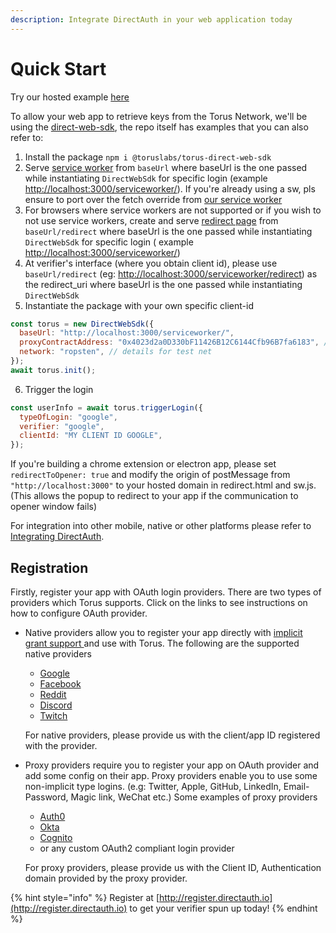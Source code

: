 ```yaml
---
description: Integrate DirectAuth in your web application today
---
```


# Quick Start

Try our hosted example [here](https://vue-direct.tor.us)

To allow your web app to retrieve keys from the Torus Network, we'll be using the [direct-web-sdk](https://github.com/torusresearch/torus-direct-web-sdk), the repo itself has examples that you can also refer to:

1. Install the package `npm i @toruslabs/torus-direct-web-sdk`
2. Serve [service worker](https://github.com/torusresearch/torus-direct-web-sdk/blob/master/serviceworker/sw.js) from `baseUrl` where baseUrl is the one passed while instantiating `DirectWebSdk` for specific login \(example [http://localhost:3000/serviceworker/](http://localhost:3000/serviceworker/)\). If you're already using a sw, pls ensure to port over the fetch override from [our service worker](https://github.com/torusresearch/torus-direct-web-sdk/blob/master/serviceworker/sw.js)
3. For browsers where service workers are not supported or if you wish to not use service workers, create and serve [redirect page](https://github.com/torusresearch/torus-direct-web-sdk/blob/master/serviceworker/redirect.html) from `baseUrl/redirect` where baseUrl is the one passed while instantiating `DirectWebSdk` for specific login \( example [http://localhost:3000/serviceworker/](http://localhost:3000/serviceworker/)\)
4. At verifier's interface \(where you obtain client id\), please use `baseUrl/redirect` \(eg: [http://localhost:3000/serviceworker/redirect](http://localhost:3000/serviceworker/redirect)\) as the redirect\_uri where baseUrl is the one passed while instantiating `DirectWebSdk`
5. Instantiate the package with your own specific client-id

```javascript
const torus = new DirectWebSdk({
  baseUrl: "http://localhost:3000/serviceworker/",
  proxyContractAddress: "0x4023d2a0D330bF11426B12C6144Cfb96B7fa6183", // details for test net
  network: "ropsten", // details for test net
});
await torus.init();
```

 6. Trigger the login

```javascript
const userInfo = await torus.triggerLogin({
  typeOfLogin: "google",
  verifier: "google",
  clientId: "MY CLIENT ID GOOGLE",
});
```

If you're building a chrome extension or electron app, please set `redirectToOpener: true` and modify the origin of postMessage from `"http://localhost:3000"` to your hosted domain in redirect.html and sw.js. \(This allows the popup to redirect to your app if the communication to opener window fails\)

For integration into other mobile, native or other platforms please refer to [Integrating DirectAuth](integrating-directauth/). 

## Registration

Firstly, register your app with OAuth login providers. There are two types of providers which Torus supports. Click on the links to see instructions on how to configure OAuth provider. 

* Native providers allow you to register your app directly with [implicit grant support ](https://oauth.net/2/grant-types/implicit/)and use with Torus. The following are the supported native providers

  * [Google](https://support.google.com/googleapi/answer/6158849)
  * [Facebook](https://developers.facebook.com/docs/apps)
  * [Reddit](https://github.com/reddit-archive/reddit/wiki/oauth2)
  * [Discord](https://discord.com/developers/docs/topics/oauth2)
  * [Twitch](https://dev.twitch.tv/docs/authentication/#registration)

  For native providers, please provide us with the client/app ID registered with the provider.

* Proxy providers require you to register your app on OAuth provider and add some config on their app. Proxy providers enable you to use some non-implicit type logins. \(e.g: Twitter, Apple, GitHub, LinkedIn, Email-Password, Magic link, WeChat etc.\)  Some examples of proxy providers

  * [Auth0](https://auth0.com/docs/connections)
  * [Okta](https://developer.okta.com/docs/concepts/social-login/)
  * [Cognito](https://aws.amazon.com/cognito/getting-started/)
  * or any custom OAuth2 compliant login provider

  For proxy providers, please provide us with the Client ID, Authentication domain provided by the proxy provider.

{% hint style="info" %}
Register at [http://register.directauth.io](http://register.directauth.io) to get your verifier spun up today!
{% endhint %}

